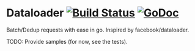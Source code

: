 # Dataloader [![Build Status](https://travis-ci.org/bigdrum/godataloader.svg)](https://travis-ci.org/bigdrum/godataloader) [![GoDoc](https://godoc.org/graphql.co/graphql?status.svg)](https://godoc.org/github.com/bigdrum/godataloader)

Batch/Dedup requests with ease in go. Inspired by facebook/dataloader.

TODO: Provide samples (for now, see the tests).
